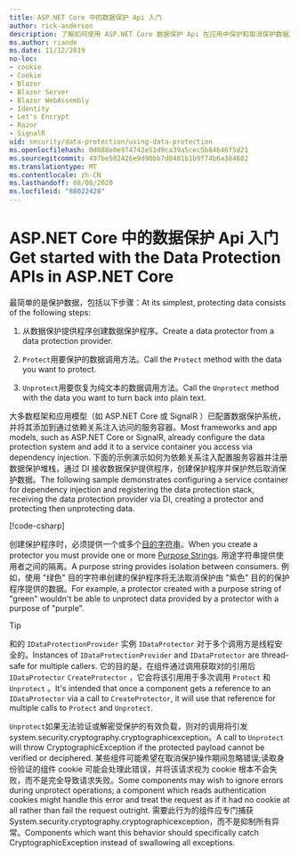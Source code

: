 ```yaml
---
title: ASP.NET Core 中的数据保护 Api 入门
author: rick-anderson
description: 了解如何使用 ASP.NET Core 数据保护 Api 在应用中保护和取消保护数据。
ms.author: riande
ms.date: 11/12/2019
no-loc:
- cookie
- Cookie
- Blazor
- Blazor Server
- Blazor WebAssembly
- Identity
- Let's Encrypt
- Razor
- SignalR
uid: security/data-protection/using-data-protection
ms.openlocfilehash: 0d088e0e974742e51d9ca39a5cec5b84b46f5d21
ms.sourcegitcommit: 497be502426e9d90bb7d0401b1b9f74b6a384682
ms.translationtype: MT
ms.contentlocale: zh-CN
ms.lasthandoff: 08/08/2020
ms.locfileid: "88022428"
---
```

# <a name="get-started-with-the-data-protection-apis-in-aspnet-core"></a><span data-ttu-id="0dee6-103">ASP.NET Core 中的数据保护 Api 入门</span><span class="sxs-lookup"><span data-stu-id="0dee6-103">Get started with the Data Protection APIs in ASP.NET Core</span></span>

<a name="security-data-protection-getting-started"></a>

<span data-ttu-id="0dee6-104">最简单的是保护数据，包括以下步骤：</span><span class="sxs-lookup"><span data-stu-id="0dee6-104">At its simplest, protecting data consists of the following steps:</span></span>

1. <span data-ttu-id="0dee6-105">从数据保护提供程序创建数据保护程序。</span><span class="sxs-lookup"><span data-stu-id="0dee6-105">Create a data protector from a data protection provider.</span></span>

2. <span data-ttu-id="0dee6-106">`Protect`用要保护的数据调用方法。</span><span class="sxs-lookup"><span data-stu-id="0dee6-106">Call the `Protect` method with the data you want to protect.</span></span>

3. <span data-ttu-id="0dee6-107">`Unprotect`用要恢复为纯文本的数据调用方法。</span><span class="sxs-lookup"><span data-stu-id="0dee6-107">Call the `Unprotect` method with the data you want to turn back into plain text.</span></span>

<span data-ttu-id="0dee6-108">大多数框架和应用模型（如 ASP.NET Core 或 SignalR ）已配置数据保护系统，并将其添加到通过依赖关系注入访问的服务容器。</span><span class="sxs-lookup"><span data-stu-id="0dee6-108">Most frameworks and app models, such as ASP.NET Core or SignalR, already configure the data protection system and add it to a service container you access via dependency injection.</span></span> <span data-ttu-id="0dee6-109">下面的示例演示如何为依赖关系注入配置服务容器并注册数据保护堆栈，通过 DI 接收数据保护提供程序，创建保护程序并保护然后取消保护数据。</span><span class="sxs-lookup"><span data-stu-id="0dee6-109">The following sample demonstrates configuring a service container for dependency injection and registering the data protection stack, receiving the data protection provider via DI, creating a protector and protecting then unprotecting data.</span></span>

[!code-csharp[](../../security/data-protection/using-data-protection/samples/protectunprotect.cs?highlight=26,34,35,36,37,38,39,40)]

<span data-ttu-id="0dee6-110">创建保护程序时，必须提供一个或多个[目的字符串](xref:security/data-protection/consumer-apis/purpose-strings)。</span><span class="sxs-lookup"><span data-stu-id="0dee6-110">When you create a protector you must provide one or more [Purpose Strings](xref:security/data-protection/consumer-apis/purpose-strings).</span></span> <span data-ttu-id="0dee6-111">用途字符串提供使用者之间的隔离。</span><span class="sxs-lookup"><span data-stu-id="0dee6-111">A purpose string provides isolation between consumers.</span></span> <span data-ttu-id="0dee6-112">例如，使用 "绿色" 目的字符串创建的保护程序将无法取消保护由 "紫色" 目的的保护程序提供的数据。</span><span class="sxs-lookup"><span data-stu-id="0dee6-112">For example, a protector created with a purpose string of "green" wouldn't be able to unprotect data provided by a protector with a purpose of "purple".</span></span>

>[!TIP]
> <span data-ttu-id="0dee6-113">和的 `IDataProtectionProvider` 实例 `IDataProtector` 对于多个调用方是线程安全的。</span><span class="sxs-lookup"><span data-stu-id="0dee6-113">Instances of `IDataProtectionProvider` and `IDataProtector` are thread-safe for multiple callers.</span></span> <span data-ttu-id="0dee6-114">它的目的是，在组件通过调用获取对的引用后 `IDataProtector` `CreateProtector` ，它会将该引用用于多次调用 `Protect` 和 `Unprotect` 。</span><span class="sxs-lookup"><span data-stu-id="0dee6-114">It's intended that once a component gets a reference to an `IDataProtector` via a call to `CreateProtector`, it will use that reference for multiple calls to `Protect` and `Unprotect`.</span></span>
>
><span data-ttu-id="0dee6-115">`Unprotect`如果无法验证或解密受保护的有效负载，则对的调用将引发 system.security.cryptography.cryptographicexception。</span><span class="sxs-lookup"><span data-stu-id="0dee6-115">A call to `Unprotect` will throw CryptographicException if the protected payload cannot be verified or deciphered.</span></span> <span data-ttu-id="0dee6-116">某些组件可能希望在取消保护操作期间忽略错误;读取身份验证的组件 cookie 可能会处理此错误，并将该请求视为 cookie 根本不会失败，而不是完全导致请求失败。</span><span class="sxs-lookup"><span data-stu-id="0dee6-116">Some components may wish to ignore errors during unprotect operations; a component which reads authentication cookies might handle this error and treat the request as if it had no cookie at all rather than fail the request outright.</span></span> <span data-ttu-id="0dee6-117">需要此行为的组件应专门捕获 System.security.cryptography.cryptographicexception，而不是抑制所有异常。</span><span class="sxs-lookup"><span data-stu-id="0dee6-117">Components which want this behavior should specifically catch CryptographicException instead of swallowing all exceptions.</span></span>
